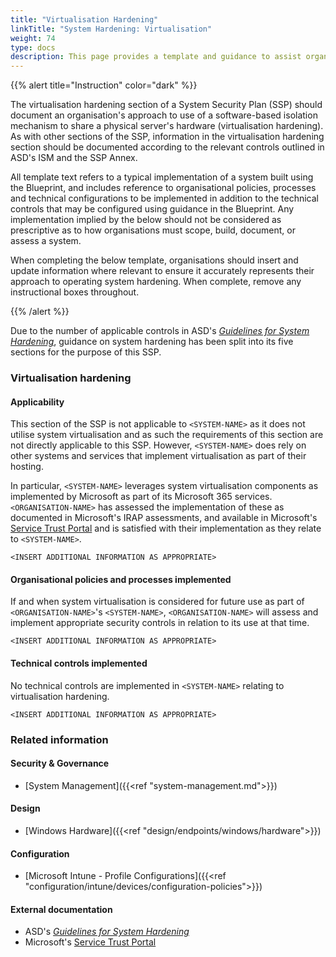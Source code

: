```yaml
---
title: "Virtualisation Hardening"
linkTitle: "System Hardening: Virtualisation"
weight: 74
type: docs
description: This page provides a template and guidance to assist organisations in documenting their approach to virtualisation hardening associated with their system(s) built on ASD's Blueprint for Secure Cloud.
---
```


{{% alert title="Instruction" color="dark" %}}

The virtualisation hardening section of a System Security Plan (SSP) should document an organisation's approach to use of a software-based isolation mechanism to share a physical server's hardware (virtualisation hardening). As with other sections of the SSP, information in the virtualisation hardening section should be documented according to the relevant controls outlined in ASD's ISM and the SSP Annex.

All template text refers to a typical implementation of a system built using the Blueprint, and includes reference to organisational policies, processes and technical configurations to be implemented in addition to the technical controls that may be configured using guidance in the Blueprint. Any implementation implied by the below should not be considered as prescriptive as to how organisations must scope, build, document, or assess a system.

When completing the below template, organisations should insert and update information where relevant to ensure it accurately represents their approach to operating system hardening. When complete, remove any instructional boxes throughout.

{{% /alert %}}

Due to the number of applicable controls in ASD's [*Guidelines for System Hardening*](https://www.cyber.gov.au/resources-business-and-government/essential-cyber-security/ism/cyber-security-guidelines/guidelines-system-hardening), guidance on system hardening has been split into its five sections for the purpose of this SSP.

### Virtualisation hardening

#### Applicability

This section of the SSP is not applicable to `<SYSTEM-NAME>` as it does not utilise system virtualisation and as such the requirements of this section are not directly applicable to this SSP. However, `<SYSTEM-NAME>` does rely on other systems and services that implement virtualisation as part of their hosting.

In particular, `<SYSTEM-NAME>` leverages system virtualisation components as implemented by Microsoft as part of its Microsoft 365 services. `<ORGANISATION-NAME>` has assessed the implementation of these as documented in Microsoft's IRAP assessments, and available in Microsoft's [Service Trust Portal](https://servicetrust.microsoft.com/) and is satisfied with their implementation as they relate to `<SYSTEM-NAME>`.

`<INSERT ADDITIONAL INFORMATION AS APPROPRIATE>`

#### Organisational policies and processes implemented

If and when system virtualisation is considered for future use as part of `<ORGANISATION-NAME>`'s `<SYSTEM-NAME>`, `<ORGANISATION-NAME>` will assess and implement appropriate security controls in relation to its use at that time.

`<INSERT ADDITIONAL INFORMATION AS APPROPRIATE>`

#### Technical controls implemented

No technical controls are implemented in `<SYSTEM-NAME>` relating to virtualisation hardening.

`<INSERT ADDITIONAL INFORMATION AS APPROPRIATE>`

### Related information

#### Security & Governance

* [System Management]({{<ref "system-management.md">}})

#### Design

* [Windows Hardware]({{<ref "design/endpoints/windows/hardware">}})

#### Configuration

* [Microsoft Intune - Profile Configurations]({{<ref "configuration/intune/devices/configuration-policies">}})


#### External documentation

* ASD's [*Guidelines for System Hardening*](https://www.cyber.gov.au/resources-business-and-government/essential-cyber-security/ism/cyber-security-guidelines/guidelines-system-hardening)
* Microsoft's [Service Trust Portal](https://servicetrust.microsoft.com/)